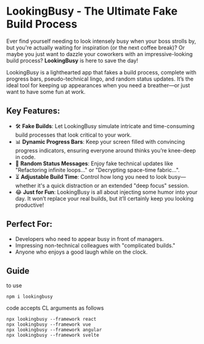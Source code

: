  # **LookingBusy - The Ultimate Fake Build Process**

Ever find yourself needing to look intensely busy when your boss strolls by, but you're actually waiting for inspiration (or the next coffee break)? Or maybe you just want to dazzle your coworkers with an impressive-looking build process? **LookingBusy** is here to save the day!

LookingBusy is a lighthearted app that fakes a build process, complete with progress bars, pseudo-technical lingo, and random status updates. It’s the ideal tool for keeping up appearances when you need a breather—or just want to have some fun at work.

## **Key Features:**
- 🛠️ **Fake Builds**: Let LookingBusy simulate intricate and time-consuming build processes that look critical to your work.
- 📊 **Dynamic Progress Bars**: Keep your screen filled with convincing progress indicators, ensuring everyone around thinks you’re knee-deep in code.
- 💬 **Random Status Messages**: Enjoy fake technical updates like "Refactoring infinite loops..." or "Decrypting space-time fabric…".
- ⏳ **Adjustable Build Time**: Control how long you need to look busy—whether it's a quick distraction or an extended "deep focus" session.
- 😂 **Just for Fun**: LookingBusy is all about injecting some humor into your day. It won’t replace your real builds, but it’ll certainly keep you looking productive!

## **Perfect For:**
- Developers who need to appear busy in front of managers.
- Impressing non-technical colleagues with "complicated builds."
- Anyone who enjoys a good laugh while on the clock.


## Guide

to use

```
npm i lookingbusy
```

code accepts CL arguments as follows

```
npx lookingbusy --framework react
npx lookingbusy --framework vue
npx lookingbusy --framework angular
npx lookingbusy --framework svelte
```
